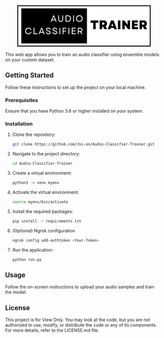 <p align='center'>
  <img src='./app/static/LOGO.png' alt='Logo'/>
</p>

This web app allows you to train an audio classifier using ensemble models on your custom dataset.

## Getting Started

Follow these instructions to set up the project on your local machine.

### Prerequisites

Ensure that you have Python 3.6 or higher installed on your system.

### Installation


1. Clone the repository:
   ```bash
   git clone https://github.com/Jss-on/Audio-Classifier-Trainer.git
   ```

2. Navigate to the project directory:
   ```bash
   cd Audio-Classifier-Trainer
   ```

3. Create a virtual environment:
   ```bash
   python3 -m venv myenv
   ```

4. Activate the virtual environment:
   ```bash
   source myenv/bin/activate
   ```

5. Install the required packages:
   ```bash
   pip install -r requirements.txt
   ```
6. (Optional) Ngrok configuration
   ```bash
   ngrok config add-authtoken <Your-Token>
   ```
7. Run the application:
   ```bash
   python run.py
   ```

## Usage

Follow the on-screen instructions to upload your audio samples and train the model.

## License

This project is for View Only. You may look at the code, but you are not authorized to use, modify, or distribute the code or any of its components. For more details, refer to the LICENSE.md file.